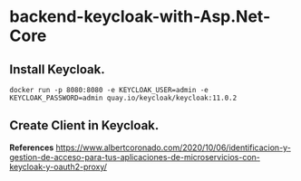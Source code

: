 # backend-keycloak-with-Asp.Net-Core
## Install Keycloak.
```
docker run -p 8080:8080 -e KEYCLOAK_USER=admin -e KEYCLOAK_PASSWORD=admin quay.io/keycloak/keycloak:11.0.2
```

## Create Client in Keycloak.


**References**
https://www.albertcoronado.com/2020/10/06/identificacion-y-gestion-de-acceso-para-tus-aplicaciones-de-microservicios-con-keycloak-y-oauth2-proxy/
